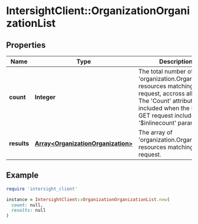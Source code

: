# IntersightClient::OrganizationOrganizationList

## Properties

| Name | Type | Description | Notes |
| ---- | ---- | ----------- | ----- |
| **count** | **Integer** | The total number of &#39;organization.Organization&#39; resources matching the request, accross all pages. The &#39;Count&#39; attribute is included when the HTTP GET request includes the &#39;$inlinecount&#39; parameter. | [optional] |
| **results** | [**Array&lt;OrganizationOrganization&gt;**](OrganizationOrganization.md) | The array of &#39;organization.Organization&#39; resources matching the request. | [optional] |

## Example

```ruby
require 'intersight_client'

instance = IntersightClient::OrganizationOrganizationList.new(
  count: null,
  results: null
)
```

